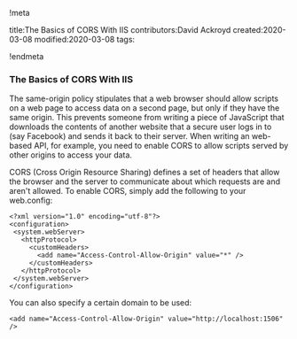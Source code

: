 !meta

title:The Basics of CORS With IIS
contributors:David Ackroyd
created:2020-03-08
modified:2020-03-08
tags:

!endmeta


### The Basics of CORS With IIS

The same-origin policy stipulates that a web browser should allow scripts on a web page to access data on a second page, but only if they have the same origin. This prevents someone from writing a piece of JavaScript that downloads the contents of another website that a secure user logs in to (say Facebook) and sends it back to their server. When writing an web-based API, for example, you need to enable CORS to allow scripts served by other origins to access your data.

CORS (Cross Origin Resource Sharing) defines a set of headers that allow the browser and the server to communicate about which requests are and aren't allowed. To enable CORS, simply add the following to your web.config:

	<?xml version="1.0" encoding="utf-8"?>
	<configuration>
	 <system.webServer>
	   <httpProtocol>
		 <customHeaders>
		   <add name="Access-Control-Allow-Origin" value="*" />
		 </customHeaders>
	   </httpProtocol>
	 </system.webServer>
	</configuration>

You can also specify a certain domain to be used:

	<add name="Access-Control-Allow-Origin" value="http://localhost:1506" />
